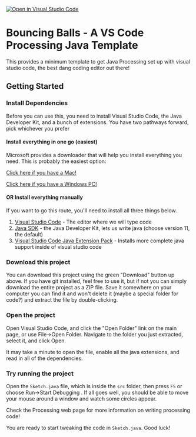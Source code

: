 [![Open in Visual Studio Code](https://classroom.github.com/assets/open-in-vscode-2e0aaae1b6195c2367325f4f02e2d04e9abb55f0b24a779b69b11b9e10269abc.svg)](https://classroom.github.com/online_ide?assignment_repo_id=16702157&assignment_repo_type=AssignmentRepo)
# Bouncing Balls - A VS Code Processing Java Template

This provides a minimum template to get Java Processing set up with visual studio code, the best dang coding editor out there!


## Getting Started

### Install Dependencies

Before you can use this, you need to install Visual Studio Code, the Java Developer Kit, and a bunch of extensions. You have two pathways forward, pick whichever you prefer

#### Install everything in one go (easiest)

Microsoft provides a downloader that will help you install everything you need. This is probably the easiest option:

[Click here if you have a Mac!](https://aka.ms/vscode-java-installer-mac)

[Click here if you have a Windows PC!](https://aka.ms/vscode-java-installer-win)

#### OR Install everything manually

If you want to go this route, you'll need to install all three things below.

1. [Visual Studio Code](http://code.visualstudio.com) - The editor where we will type code
2. [Java SDK](http://www.adoptopenjdk.net) - the Java Developer Kit, lets us write java (choose version 11, the default)
3. [Visual Studio Code Java Extension Pack](https://marketplace.visualstudio.com/items?itemName=vscjava.vscode-java-pack) - Installs more complete java support inside of visual studio code

### Download this project

You can download this project using the green "Download" button up above. If you have git installed, feel free to use it, but if not you can simply download the entire project as a ZIP file. Save it somewhere on your computer you can find it and won't delete it (maybe a special folder for code?) and extract the file by double-clicking.

### Open the project

Open Visual Studio Code, and click the "Open Folder" link on the main page, or use File->Open Folder. Navigate to the folder you just extracted, select it, and click Open.

It may take a minute to open the file, enable all the java extensions, and read in all of the dependencies. 

### Try running the project

Open the `Sketch.java` file, which is inside the `src` folder, then press `F5` or choose Run->Start Debugging . If all goes well, you should be able to move your mouse around a window and watch some circles appear.

Check the Processing web page for more information on writing processing code!

You are ready to start tweaking the code in `Sketch.java`. Good luck!